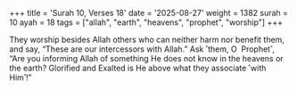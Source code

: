 +++
title = 'Surah 10, Verses 18'
date = '2025-08-27'
weight = 1382
surah = 10
ayah = 18
tags = ["allah", "earth", "heavens", "prophet", "worship"]
+++

They worship besides Allah others who can neither harm nor benefit them, and say, “These are our intercessors with Allah.” Ask ˹them, O  Prophet˺, “Are you informing Allah of something He does not know in the heavens or the earth? Glorified and Exalted is He above what they associate ˹with Him˺!”